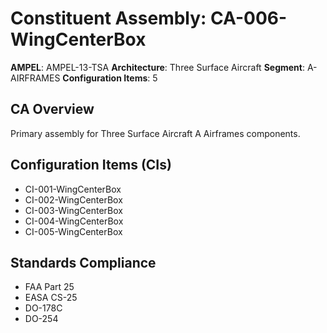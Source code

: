 # Constituent Assembly: CA-006-WingCenterBox

**AMPEL**: AMPEL-13-TSA
**Architecture**: Three Surface Aircraft
**Segment**: A-AIRFRAMES
**Configuration Items**: 5

## CA Overview
Primary assembly for Three Surface Aircraft A Airframes components.

## Configuration Items (CIs)
- CI-001-WingCenterBox
- CI-002-WingCenterBox
- CI-003-WingCenterBox
- CI-004-WingCenterBox
- CI-005-WingCenterBox

## Standards Compliance
- FAA Part 25
- EASA CS-25
- DO-178C
- DO-254
